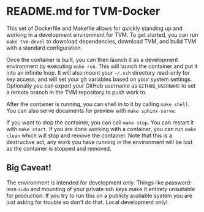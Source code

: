 # README.md for TVM-Docker

This set of Dockerfile and Makefile allows for quickly standing up and working
in a development environment for TVM. To get started, you can run
`make tvm-devel` to download dependencies, download TVM, and build TVM with a
standard configuration.

Once the container is built, you can then launch it as a development environment
by executing `make run`. This will launch the container and put it into an
infinite loop. It will also mount your `~/.ssh` directory read-only for key
access, and will set your git variables based on your system settings.
Optionally you can export your GitHub username as `GITHUB_USERNAME` to set
a remote branch in the TVM repository to push work to.

After the container is running, you can shell in to it by calling `make shell`.
You can also serve documents for preview with `make sphinx-serve`.

If you want to stop the container, you can call `make stop`. You can restart it
with `make start`. If you are done working with a container, you can run
`make clean` which will stop and remove the container. Note that this is a
destructive act, any work you have running in the environment will be lost as
the container is stopped and removed.

## Big Caveat!

The environment is intended for development only. Things like password-less
`sudo` and mounting of your private ssh keys make it entirely unsuitable for
production. If you try to run this on a publicly available system you are just
asking for trouble so don't do that. Local development only!
